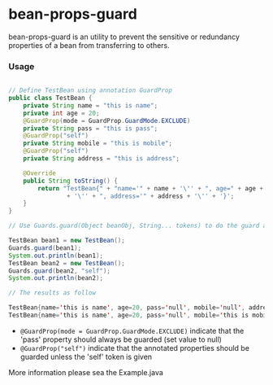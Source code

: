 # bean-props-guard
bean-props-guard is an utility to prevent the sensitive or redundancy properties of a bean from transferring to others.


### Usage
```java

// Define TestBean using annotation GuardProp
public class TestBean {
	private String name = "this is name";
	private int age = 20;
	@GuardProp(mode = GuardProp.GuardMode.EXCLUDE)
	private String pass = "this is pass";
	@GuardProp("self")
	private String mobile = "this is mobile";
	@GuardProp("self")
	private String address = "this is address";

	@Override
	public String toString() {
		return "TestBean{" + "name='" + name + '\'' + ", age=" + age + ", pass='" + pass + '\'' + ", mobile='" + mobile
				+ '\'' + ", address='" + address + '\'' + '}';
	}
}

// Use Guards.guard(Object beanObj, String... tokens) to do the guard action

TestBean bean1 = new TestBean();
Guards.guard(bean1);
System.out.println(bean1);
TestBean bean2 = new TestBean();
Guards.guard(bean2, "self");
System.out.println(bean2);

// The results as follow

TestBean{name='this is name', age=20, pass='null', mobile='null', address='null'}
TestBean{name='this is name', age=20, pass='null', mobile='this is mobile', address='this is address'}
```
* ``@GuardProp(mode = GuardProp.GuardMode.EXCLUDE)`` indicate that the 'pass' property should always be guarded (set value to null)
* ``@GuardProp("self")`` indicate that the annotated properties should be guarded unless the 'self' token is given

More information please sea the Example.java
